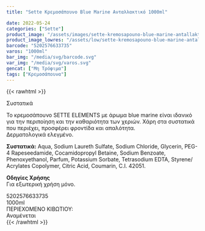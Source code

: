 ```yaml
---
title: "Sette Κρεμοσάπουνο Blue Marine Ανταλλακτικό 1000ml"

date: 2022-05-24
categories: ["Sette"]
product_image: "/assets/images/sette-kremosapouno-blue-marine-antallaktiko-1000ml.jpg"
product_image_lowres: "/assets/low/sette-kremosapouno-blue-marine-antallaktiko-1000ml.jpg"
barcode: "5202576633735"
varos: "1000ml"
bar_img: "/media/svg/barcode.svg"
var_img: "/media/svg/varos.svg"
gencat: ["Μη Τρόφιμα"]
tags: ["Κρεμοσάπουνα"]
---
```

{{< rawhtml >}}

<div class="product">
<div id="sistatika">Συστατικά</div>
<p>Το κρεμοσάπουνο SETTE ELEMENTS με άρωμα blue marine είναι ιδανικό για την περιποίηση και την καθαριότητα των χεριών. Χάρη στα συστατικά που περιέχει, προσφέρει φροντίδα και απαλότητα.<br>Δερματολογικά ελεγμένο.</p>
<p><strong>Συστατικά:</strong> Αqua, Sodium Laureth Sulfate, Sodium Chloride, Glycerin, PEG-4 Rapeseedamide, Cocamidopropyl Betaine, Sodium Benzoate, Phenoxyethanol, Parfum, Potassium Sorbate, Tetrasodium EDTA, Styrene/ Acrylates Copolymer, Citric Acid, Coumarin, C.I. 42051.</p>
<p><strong>Οδηγίες Χρήσης</strong><br>Για εξωτερική χρήση μόνο.</p>
<div id="barcode">
    <div id="barimage1"></div><span id="bartext">5202576633735</span>
</div>
<div id="varos">
    <div id="varosimage1"></div><span id="varostext">1000ml</span>
</div>
<div id="kivotio">ΠΕΡΙΕΧΟΜΕΝΟ ΚΙΒΩΤΙΟΥ:<br>Αναμένεται</div>
<div class="pimg"></div>
</div>
{{< /rawhtml >}}


